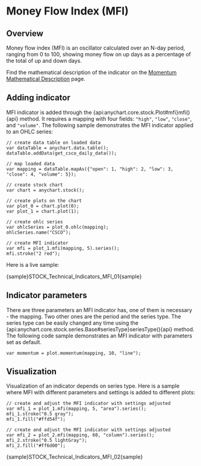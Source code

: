 # Money Flow Index (MFI)

## Overview

Money flow index (MFI) is an oscillator calculated over an N-day period, ranging from 0 to 100, showing money flow on up days as a percentage of the total of up and down days.

Find the mathematical description of the indicator on the [Momentum Mathematical Description](Mathematical_Description#money_flow_index) page.

## Adding indicator

MFI indicator is added through the {api:anychart.core.stock.Plot#mfi}mfi(){api} method. It requires a mapping with four fields: `"high"`, `"low"`, `"close"`, and `"volume"`. The following sample demonstrates the MFI indicator applied to an OHLC series:

```
// create data table on loaded data
var dataTable = anychart.data.table();
dataTable.addData(get_csco_daily_data());

// map loaded data
var mapping = dataTable.mapAs({"open": 1, "high": 2, "low": 3, "close": 4, "volume": 5});

// create stock chart
var chart = anychart.stock();

// create plots on the chart
var plot_0 = chart.plot(0);
var plot_1 = chart.plot(1);

// create ohlc series
var ohlcSeries = plot_0.ohlc(mapping);
ohlcSeries.name("CSCO");

// create MFI indicator
var mfi = plot_1.mfi(mapping, 5).series();
mfi.stroke("2 red");
```

Here is a live sample:

{sample}STOCK\_Technical\_Indicators\_MFI\_01{sample}

## Indicator parameters

There are three parameters an MFI indicator has, one of them is necessary - the mapping. Two other ones are the period and the series type. The series type can be easily changed any time using the {api:anychart.core.stock.series.Base#seriesType}seriesType(){api} method. The following code sample demonstrates an MFI indicator with parameters set as default.

```
var momentum = plot.momentum(mapping, 10, "line");
```

## Visualization

Visualization of an indicator depends on series type. Here is a sample where MFI with different parameters and settings is added to different plots:

```
// create and adjust the MFI indicator with settings adjusted
var mfi_1 = plot_1.mfi(mapping, 5, "area").series();
mfi_1.stroke("0.5 gray");
mfi_1.fill("#ffd54f");

// create and adjust the MFI indicator with settings adjusted
var mfi_2 = plot_2.mfi(mapping, 60, "column").series();
mfi_2.stroke("0.5 lightGray");
mfi_2.fill("#ff6d00");
```

{sample}STOCK\_Technical\_Indicators\_MFI\_02{sample}